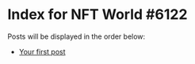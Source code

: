 # Index for NFT World #6122
Posts will be displayed in the order below:

- [Your first post](./001-first.md)


